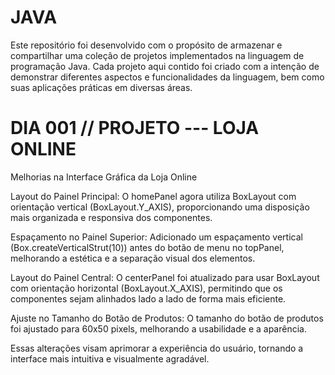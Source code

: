 # JAVA
Este repositório foi desenvolvido com o propósito de armazenar e compartilhar uma coleção de projetos implementados na linguagem de programação Java. Cada projeto aqui contido foi criado com a intenção de demonstrar diferentes aspectos e funcionalidades da linguagem, bem como suas aplicações práticas em diversas áreas.

# DIA 001 // PROJETO --- LOJA ONLINE
Melhorias na Interface Gráfica da Loja Online

Layout do Painel Principal: O homePanel agora utiliza BoxLayout com orientação vertical (BoxLayout.Y_AXIS), proporcionando uma disposição mais organizada e responsiva dos componentes.

Espaçamento no Painel Superior: Adicionado um espaçamento vertical (Box.createVerticalStrut(10)) antes do botão de menu no topPanel, melhorando a estética e a separação visual dos elementos.

Layout do Painel Central: O centerPanel foi atualizado para usar BoxLayout com orientação horizontal (BoxLayout.X_AXIS), permitindo que os componentes sejam alinhados lado a lado de forma mais eficiente.

Ajuste no Tamanho do Botão de Produtos: O tamanho do botão de produtos foi ajustado para 60x50 pixels, melhorando a usabilidade e a aparência.

Essas alterações visam aprimorar a experiência do usuário, tornando a interface mais intuitiva e visualmente agradável.